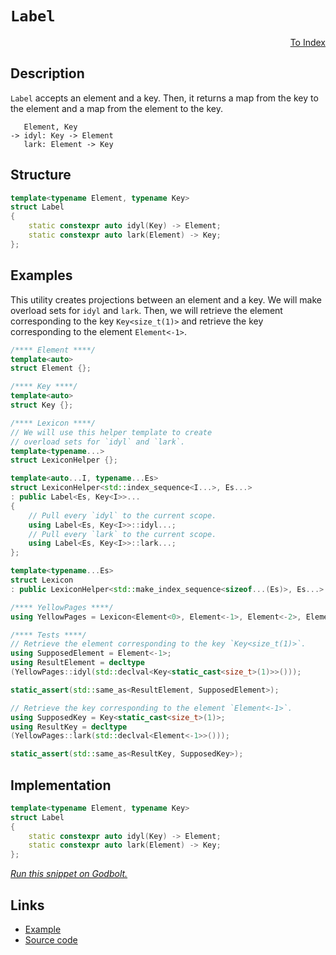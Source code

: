 <!-- Copyright 2024 Feng Mofan
SPDX-License-Identifier: Apache-2.0 -->

# `Label`

<p style='text-align: right;'><a href="../utilities.md#label">To Index</a></p>

## Description

`Label` accepts an element and a key.
Then, it returns a map from the key to the element and a map from the element to the key.

<pre><code>   Element, Key
-> idyl: Key -> Element
   lark: Element -> Key</code></pre>

## Structure

```C++
template<typename Element, typename Key>
struct Label
{
    static constexpr auto idyl(Key) -> Element;
    static constexpr auto lark(Element) -> Key;
};
```

## Examples

This utility creates projections between an element and a key.
We will make overload sets for `idyl` and `lark`.
Then, we will retrieve the element corresponding to the key `Key<size_t(1)>` and retrieve the key corresponding to the element `Element<-1>`.

```C++
/**** Element ****/
template<auto>
struct Element {};

/**** Key ****/
template<auto>
struct Key {};

/**** Lexicon ****/
// We will use this helper template to create
// overload sets for `idyl` and `lark`.
template<typename...>
struct LexiconHelper {};

template<auto...I, typename...Es>
struct LexiconHelper<std::index_sequence<I...>, Es...>
: public Label<Es, Key<I>>...
{
    // Pull every `idyl` to the current scope.
    using Label<Es, Key<I>>::idyl...;
    // Pull every `lark` to the current scope.
    using Label<Es, Key<I>>::lark...;
};

template<typename...Es>
struct Lexicon
: public LexiconHelper<std::make_index_sequence<sizeof...(Es)>, Es...> {};

/**** YellowPages ****/
using YellowPages = Lexicon<Element<0>, Element<-1>, Element<-2>, Element<-3>>;

/**** Tests ****/
// Retrieve the element corresponding to the key `Key<size_t(1)>`.
using SupposedElement = Element<-1>;
using ResultElement = decltype
(YellowPages::idyl(std::declval<Key<static_cast<size_t>(1)>>()));

static_assert(std::same_as<ResultElement, SupposedElement>);

// Retrieve the key corresponding to the element `Element<-1>`.
using SupposedKey = Key<static_cast<size_t>(1)>;
using ResultKey = decltype
(YellowPages::lark(std::declval<Element<-1>>()));

static_assert(std::same_as<ResultKey, SupposedKey>);
```

## Implementation

```C++
template<typename Element, typename Key>
struct Label
{ 
    static constexpr auto idyl(Key) -> Element;
    static constexpr auto lark(Element) -> Key;
};
```

[*Run this snippet on Godbolt.*](https://godbolt.org/#z:OYLghAFBqd5QCxAYwPYBMCmBRdBLAF1QCcAaPECAMzwBtMA7AQwFtMQByARg9KtQYEAysib0QXACx8BBAKoBnTAAUAHpwAMvAFYTStJg1DIApACYAQuYukl9ZATwDKjdAGFUtAK4sGIAKwAzKSuADJ4DJgAcj4ARpjEIABs0gAOqAqETgwe3r4BwemZjgLhkTEs8Ykptpj2JQxCBEzEBLk%2BfkG19dlNLQRl0XEJydIKza3t%2BV3j/YMVVaMAlLaoXsTI7BwA9ABU%2BweHR8cH2yYaAIJ7BwDUAJIsqfRsgkwNN4dnl9cnvydfF3OFwImEeBhBJkCbgIAE9UoxWJgbthnowCKQbrD4cw2DcANKYGGQ7BA8bELwOG6hJjxWhAkwAdgsNyBNzZN1mjmQNzQDHGmFUqWINyYXiINzw6BhtAgBJhSxuAFpicjUYJIVZLuyOc0uTyBPzBcLReKDMQANYQFGgtEK5WBbD4wka%2BkMgAiLsuQJ%2BfyOAJ9yNUrCeSM%2B3t9/3pXrMgQiyG8WBZULFdEIRId9JjcYTSMhbmQ43QWCoxMzsYY8a8ibzvM2qQIClLXu%2Bh1VNsEH1OQJBYLemDzJtQTYuZIpBDbL3HjKs7s9gJbtzlnf2AJ7Tz7A7FQ4zl1HlKX08ZHsCmvnV1boQFeF5y92/u2NwA6kiAO50Wg3LxKTEIPAKG4IHU8LCmu4JIuKyDEJgG7fA%2BqAAG4JLQqBMOgHKYA2Nz8MKJhJBokrSrhGgigwaFEWa5pEQAdN2oLrhCUJYgibBUaxw57uOl6qNeAgABJAQkLJMkec60b2DFuIOrFUXcGJMTimDSdgjY7iOBDkpSXE8Qw/G0MBeaFiAIARFgqgAPpKAAjl4jCbHmdzScSGLKY5qkgDcqReLEtDXlSNJ1HmykYnK9mlg6jlesJWrstsD7KF4tAfpgiHEDCLJ4QRdJ4ZiqA/kiyDrFBHYKGg8I0dFbJfhEwB%2BbSgUKMFzpQncYXYEZmWuae2qxTc8WJTcyUJGl5EtJR2XigQgE8oVaIcqVimsuyVVGLVAVQkFTrpm4LUZg6RkUZ1rrHqeYn0f2jFwsximscp7HqWOVJXryQLuZ53m%2BVpvK6fpUKGSALBMOamBmSZAoWZg1m2edbiZAAXpgqBUNJVoKEsTnIgormOoes4nlG563AAmnUyEvsoTDAJg/5hpcy01cTiWoGTFNU0mbqPdxz3rWqBB5ho6PWpOeaKlwAs88LZhi%2B2vNQoqgStaJC77DcAAqVOYTTVwPgAShhxB4INeUDTz%2BrEFBCjpKR1U5UbQPDXhIW/Xg8NmQQEBcGjGZ4eVFx0zcQheKkRSYOgguzZC7Nh%2Bqsui7tp5%2B7rCgJQQUdToE7NYPGTFAhADOk%2BTlMKO1Uoyn9me0PBYh5o7MO6teZmiOMBnO8DMvYO7nskg6EBLL3itqW89dMAoSitBAf0KIiZnD3mifJ6nGIB0HGQh6nxKeydsE3Lr6kG4htuEqb5uW/gK0TVNdTS%2BlGhrzHpbe0CftL8H6AHunm0GXXyAN8PMswy3rtiQdzCvHTIK0560AIG/DOmAs6XRznnJmBcqb7VGuPAg6AjLl0rnSbm0thaxy7u3XuG98aciHiPBIbsJ5TxnlCCBUDCSL0Di/R22AN4cBWLQTg/heB%2BA4FoUgqBOBuGsNYDkawNi5hjDwUgBBNCcJWOaAIkgqIaAABxmDMAATm0VwfwGj1FcAZAyaQ3COCSF4CwCQGgNCkH4YI4RHBeBFzsfIgRnDSBwFgDARAIA1gEE8uiCgEA0CPDoAkKIiJOCqHUUkRUKQbjAGQNyKQVEzC8BDoQEgko9D8EECIMQ7ApAyEEIoFQ6gPGkF0FwUgL5iBMFSJwHgXCeF8IUUIzgAB5MUQSbiIxuLE%2BJiTkmpNUWYG4EAPDhPoDhGRSxeDuK0CsCASAwmpAiWQEJ6zNkgGAFIMwfA6AgmIEXCAsQOmxAiC0GEzTeBXOYKlLpsRtCwPcbIsJk4ukMFoLcqpWBYheGAJJRKRduC8CwADIw4h/l4Cgg4PAiEwWCIFLAsUWxZERBBOYwRPlYgNNSh4LAHTd7WPBaQFKsQV5ulBIYYAPkjAKJWFQAwwAFAADUDYvi6diO5pThCiHECU/J8glBqA6TU/QdKUBiMsPoPAsQi6QBWKges2QwWKkLBHUwlhrBmEcSlfWWAlU926G87ILhSJTD8LUsIEQhiVBGLUooWQBDWr0C6ho8xhiJFqXYc1Ag%2BiTE8B0PQ/qEWBomAMe1CwnW2Cje6v1UbvWOt9SsBQkjNgSFaRwXh9iOlOMGXEhJkgkkpJuGkiZVp8BEDmYED2iymUrEAqhEYprlGSECFRbRgRTEaEkGYSQeEND%2BCSNo/QnBLGkGsfWqiSQuBJHUdooxSR/CSH0T2pI%2BaqlOJcSANxTKvG%2BNWf43pYpyCUB2bMqJbBOAtBYPBBkiomA8gMCtLg2iqJcDUZkmtOTMG1JFYUoV0gRXlPFVU3Qhz6mNLuTmvNDjeBOJ6YEsU/SqBFuGaW%2BMdKK2fu/cRKZqAZmCXMIEMwCy5GHpPVehIF7QnEY2bMlAb79l6LsTQSBCQzkXKqQ8m5fL%2BNPJeW8vlny0TfN%2BR0gFQKQW0DBbIyFdKYWCPwPCxwSKOmooKiCPlWK6gdLxQSmERKtiCNJXyyl1LaXQuqoellFMOVcp5YwPlQHBXFNA7IcDlTBFQalYynVVg5V4pNSqtVBpOCaowdq2VFh9VIcNZKFByqzURr8BAVwiaQikRTYsZ1GRXU5BDfkArxRsh5bjeGhoQa2glZtWlmryaY0%2BrDQm%2BrbW5gtdTdm1Y6ws0ewnbm9pO7OCYZLa%2B3DH6v1qMmbgbJdaG1UY8b3UgLasCJFNeYqdM7P39oZP4bRJjAgDqHeu7djjOB7oPSto98AT0BKCfR2jxAb1bHvYklgCh4LcngtNsC4xf0LdyYB2QwHPP8p8xKkAwQYNNPBfBkbl2OAob6QM1Qn3vu/f%2B32cYkzplMdIzGQIlGlmeJo4xzZz3KfMZ%2B0HMyf3tFmQBwQMyGPQPHO45QXjgihN/NkXz55ryHBieI18n5fzVOYEBcCsQ8m%2BVKehWZiFcLzWaaqdp9FenBAGaqUZm5pmSX6zJbIqzSgaVQvpXZ27Dm2WcswNy3l5L3NFIkF5spYrfM6BhwF4wcX5WKvgOFhoYLtiGSC3qg1CQjUpdNdVi1mWrUddtbl7r%2BXSCeuyNlzPpQ09Vcvul2r2X4%2BRq6%2BUVrSb%2BjF%2Ba%2BXnrg2M39eKYji7SGxvs5uF9n7NxGdURZ3Nv9i3SdNrW9BDblAc07ZADoqigRAj%2BAMeu2xs%2BGSLpb505xth93LeWUokAkh/DduMQyWx6jJB6K4JoswW7zGBCR63jfZPVvmIyWv3d2/FEUu4xayQQA%3D%3D)

## Links

- [Example](../../code/facilities/utilities/label/implementation.hpp)
- [Source code](../../../conceptrodon/descend/label.hpp)
